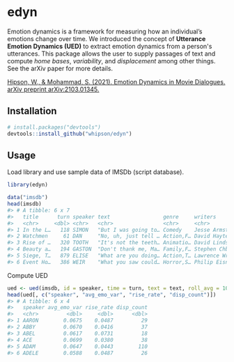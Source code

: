 
<!-- README.md is generated from README.Rmd. Please edit that file -->

# edyn

Emotion dynamics is a framework for measuring how an individual’s emotions change over time. We introduced the concept of **Utterance Emotion Dynamics (UED)**  to extract emotion dynamics from a person's utterances. This package allows the user to supply passages of text and compute *home bases*, *variability*, and *displacement* among other things. See the arXiv paper for more details.

[Hipson, W., & Mohammad, S. (2021). Emotion Dynamics in Movie Dialogues.
arXiv preprint arXiv:2103.01345.](https://arxiv.org/abs/2103.01345)

## Installation

``` r
# install.packages("devtools")
devtools::install_github("whipson/edyn")
```

## Usage

Load library and use sample data of IMSDb (script database).

``` r
library(edyn)

data("imsdb")
head(imsdb)
#> # A tibble: 6 x 7
#>   title      turn speaker text                 genre     writers            date
#>   <chr>     <dbl> <chr>   <chr>                <chr>     <chr>             <dbl>
#> 1 In the L…   118 SIMON   "But I was going to… Comedy    Jesse Armstrong,…  2009
#> 2 Watchmen     61 DAN     "No, uh, just tell … Action,F… David Hayter,Ale…    NA
#> 3 Rise of …   320 TOOTH   "It's not the teeth… Animatio… David Lindsay-Ab…    NA
#> 4 Beauty a…   194 GASTON  "Don't thank me, Ma… Family,F… Stephen Chbosky,…  2016
#> 5 Siege, T…   879 ELISE   "What are you doing… Action,T… Lawrence Wright,…    NA
#> 6 Event Ho…   386 WEIR    "What you saw could… Horror,S… Philip Eisner,     1997
```

Compute UED

``` r
ued <- ued(imsdb, id = speaker, time = turn, text = text, roll_avg = 10, min_count = 200, summarise = TRUE)
head(ued[, c("speaker", "avg_emo_var", "rise_rate", "disp_count")])
#> # A tibble: 6 x 4
#>   speaker avg_emo_var rise_rate disp_count
#>   <chr>         <dbl>     <dbl>      <dbl>
#> 1 AARON        0.0675    0.0487         29
#> 2 ABBY         0.0670    0.0416         37
#> 3 ABEL         0.0617    0.0731         18
#> 4 ACE          0.0699    0.0380         38
#> 5 ADAM         0.0647    0.0443        110
#> 6 ADELE        0.0588    0.0487         26
```
